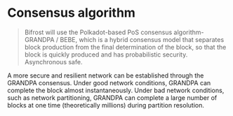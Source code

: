 # Consensus algorithm

> Bifrost will use the Polkadot-based PoS consensus algorithm-GRANDPA / BEBE, which is a hybrid consensus model that separates block production from the final determination of the block, so that the block is quickly produced and has probabilistic security. Asynchronous safe.

A more secure and resilient network can be established through the GRANDPA consensus. Under good network conditions, GRANDPA can complete the block almost instantaneously. Under bad network conditions, such as network partitioning, GRANDPA can complete a large number of blocks at one time (theoretically millions) during partition resolution.